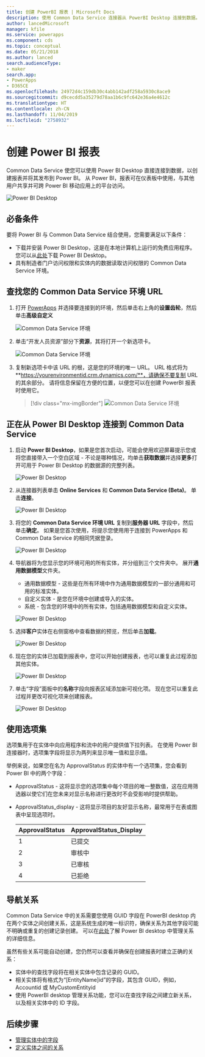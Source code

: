 ```yaml
---
title: 创建 PowerBI 报表 | Microsoft Docs
description: 使用 Common Data Service 连接器从 PowerBI Desktop 连接到数据。
author: lancedMicrosoft
manager: kfile
ms.service: powerapps
ms.component: cds
ms.topic: conceptual
ms.date: 05/21/2018
ms.author: lanced
search.audienceType:
- maker
search.app:
- PowerApps
- D365CE
ms.openlocfilehash: 24972d4c159db30c4abb142adf258a5930c8ace9
ms.sourcegitcommit: d9cecdd5a35279d78aa1b6c9fc642e36a4e4612c
ms.translationtype: HT
ms.contentlocale: zh-CN
ms.lasthandoff: 11/04/2019
ms.locfileid: "2758932"
---
```

# <a name="create-a-power-bi-report"></a>创建 Power BI 报表
Common Data Service 使您可以使用 Power BI Desktop 直接连接到数据，以创建报表并将其发布到 Power BI。 从 Power BI，报表可在仪表板中使用，与其他用户共享并可跨 Power BI 移动应用上的平台访问。

![Power BI Desktop](./media/data-platform-cds-powerbi-connector/PBIDesktop.png "Power BI Desktop")

## <a name="prerequisites"></a>必备条件

要将 Power BI 与 Common Data Service 结合使用，您需要满足以下条件：

* 下载并安装 Power BI Desktop，这是在本地计算机上运行的免费应用程序。 您可以从[此处](https://powerbi.microsoft.com/desktop/)下载 Power BI Desktop。
* 具有制造者门户访问权限和实体内的数据读取访问权限的 Common Data Service 环境。

## <a name="finding-your-common-data-service-environment-url"></a>查找您的 Common Data Service 环境 URL

1. 打开 [PowerApps](https://make.powerapps.com/?utm_source=padocs&utm_medium=linkinadoc&utm_campaign=referralsfromdoc) 并选择要连接到的环境，然后单击右上角的**设置齿轮**，然后单击**高级自定义**

    ![Common Data Service 环境](./media/data-platform-cds-powerbi-connector/CDSEnv1.png "Common Data Service 环境")

2. 单击“开发人员资源”部分下**资源**，其将打开一个新选项卡。

    ![Common Data Service 环境](./media/data-platform-cds-powerbi-connector/CDSEnv2.png "Common Data Service 环境")

3. 复制新选项卡中该 URL 的根，这是您的环境的唯一 URL。 URL 格式将为 **https://yourenvironmentid.crm.dynamics.com/**，请确保不要复制 URL 的其余部分。 请将信息保留在方便的位置，以便您可以在创建 PowerBI 报表时使用它。

    > [!div class="mx-imgBorder"] 
    > ![Common Data Service 环境](./media/data-platform-cds-powerbi-connector/CDSEnv3.png "Common Data Service 环境")

## <a name="connecting-to-common-data-service-from-power-bi-desktop"></a>正在从 Power BI Desktop 连接到 Common Data Service

1. 启动 **Power BI Desktop**，如果是您首次启动，可能会使用欢迎屏幕提示您或将您直接带入一个空白区域 - 不论是哪种情况，均单击**获取数据**并选择**更多**打开可用于 Power BI Desktop 的数据源的完整列表。

    ![Power BI Desktop](./media/data-platform-cds-powerbi-connector/CreateReport1.png "Power BI Desktop")

2. 从连接器列表单击 **Online Services** 和 **Common Data Service (Beta)**。 单击**连接**。

    ![Power BI Desktop](./media/data-platform-cds-powerbi-connector/CreateReport2.png "Power BI Desktop")

3. 将您的 **Common Data Service 环境 URL** 复制到**服务器 URL** 字段中，然后单击**确定**。 如果是您首次使用，将提示您使用用于连接到 PowerApps 和 Common Data Service 的相同凭据登录。

    ![Power BI Desktop](./media/data-platform-cds-powerbi-connector/CreateReport3.png "Power BI Desktop")

4. 导航器将为您显示您的环境可用的所有实体，并分组到三个文件夹中。 展开**通用数据模型**文件夹。

    * 通用数据模型 - 这些是在所有环境中作为通用数据模型的一部分通用和可用的标准实体。
    * 自定义实体 - 是您在环境中创建或导入的实体。
    * 系统 - 包含您的环境中的所有实体，包括通用数据模型和自定义实体。

    ![Power BI Desktop](./media/data-platform-cds-powerbi-connector/CreateReport4.png "Power BI Desktop")

5. 选择**客户**实体在右侧窗格中查看数据的预览，然后单击**加载**。

    ![Power BI Desktop](./media/data-platform-cds-powerbi-connector/CreateReport5.png "Power BI Desktop")

6. 现在您的实体已加载到报表中，您可以开始创建报表，也可以重复此过程添加其他实体。

    ![Power BI Desktop](./media/data-platform-cds-powerbi-connector/CreateReport6.png "Power BI Desktop")

7. 单击“字段”面板中的**名称**字段向报表区域添加新可视化项。 现在您可以重复此过程并更改可视化项来创建报表。

    ![Power BI Desktop](./media/data-platform-cds-powerbi-connector/CreateReport7.png "Power BI Desktop")


## <a name="using-option-sets"></a>使用选项集

选项集用于在实体中向应用程序和流中的用户提供值下拉列表。 在使用 Power BI 连接器时，选项集字段将显示为两列来显示唯一值和显示值。

举例来说，如果您在名为 ApprovalStatus 的实体中有一个选项集，您会看到 Power BI 中的两个字段：

* ApprovalStatus - 这将显示您的选项集中每个项目的唯一整数值，这在应用筛选器以使它们在您未来对显示名称进行更改时不会受影响时提供帮助。
* ApprovalStatus_display - 这将显示项目的友好显示名称，最常用于在表或图表中呈现选项时。

    |ApprovalStatus|ApprovalStatus_Display|
    |---------|---------|
    1|已提交
    2|审核中
    3|已审核
    4|已拒绝

## <a name="navigating-relationships"></a>导航关系

Common Data Service 中的关系需要您使用 GUID 字段在 PowerBI desktop 内在两个实体之间创建关系，这是系统生成的唯一标识符，确保关系为其他字段可能不明确或重复的创建记录创建。 可以在[此处](https://docs.microsoft.com/power-bi/desktop-create-and-manage-relationships)了解 Power BI desktop 中管理关系的详细信息。

虽然有些关系可能自动创建，您仍然可以查看并确保在创建报表时建立正确的关系：

* 实体中的查找字段将在相关实体中包含记录的 GUID。
* 相关实体将有格式为“[EntityName]id”的字段，其包含 GUID，例如，Accountid 或 MyCustomEntityid
* 使用 PowerBI desktop 管理关系功能，您可以在查找字段之间建立新关系，以及相关实体中的 ID 字段。


## <a name="next-steps"></a>后续步骤
* [管理实体中的字段](data-platform-manage-fields.md)
* [定义实体之间的关系](data-platform-entity-lookup.md)


